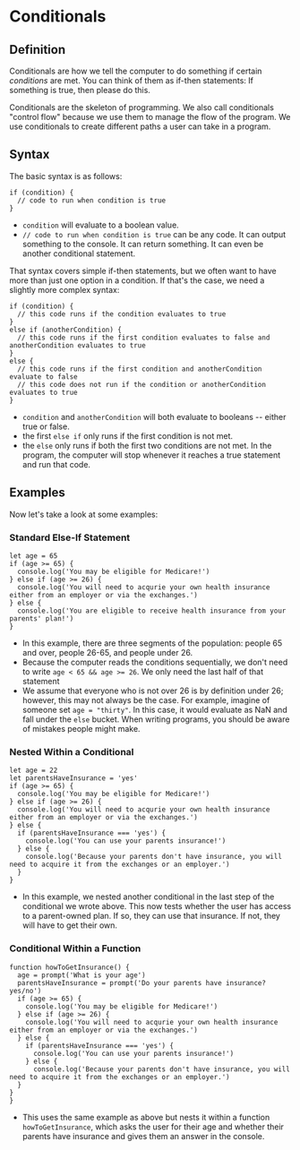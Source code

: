 # Conditionals

## Definition
Conditionals are how we tell the computer to do something if certain _conditions_ are met. You can think of them as if-then statements: If something is true, then please do this. 

Conditionals are the skeleton of programming. We also call conditionals "control flow" because we use them to manage the flow of the program. We use conditionals to create different paths a user can take in a program. 

## Syntax
The basic syntax is as follows:
``` 
if (condition) {
  // code to run when condition is true
}
```
* ```condition``` will evaluate to a boolean value. 
* ```// code to run when condition is true``` can be any code. It can output something to the console. It can return something. It can even be another conditional statement. 

That syntax covers simple if-then statements, but we often want to have more than just one option in a condition. If that's the case, we need a slightly more complex syntax:
```
if (condition) {
  // this code runs if the condition evaluates to true
}
else if (anotherCondition) {
  // this code runs if the first condition evaluates to false and anotherCondition evaluates to true
}
else {
  // this code runs if the first condition and anotherCondition evaluate to false
  // this code does not run if the condition or anotherCondition evaluates to true
}
```
* ```condition``` and ```anotherCondition``` will both evaluate to booleans -- either true or false. 
* the first ```else if``` only runs if the first condition is not met. 
* the ```else``` only runs if both the first two conditions are not met. In the program, the computer will stop whenever it reaches a true statement and run that code.

## Examples
Now let's take a look at some examples:

### Standard Else-If Statement
```
let age = 65
if (age >= 65) {
  console.log('You may be eligible for Medicare!')
} else if (age >= 26) {
  console.log('You will need to acqurie your own health insurance either from an employer or via the exchanges.')
} else {
  console.log('You are eligible to receive health insurance from your parents' plan!')
}
```
* In this example, there are three segments of the population: people 65 and over, people 26-65, and people under 26. 
* Because the computer reads the conditions sequentially, we don't need to write ```age < 65 && age >= 26```. We only need the last half of that statement
* We assume that everyone who is not over 26 is by definition under 26; however, this may not always be the case. For example, imagine of someone set ```age = "thirty"```. In this case, it would evaluate as NaN and fall under the ```else``` bucket. When writing programs, you should be aware of mistakes people might make.

### Nested Within a Conditional
```
let age = 22
let parentsHaveInsurance = 'yes'
if (age >= 65) {
  console.log('You may be eligible for Medicare!')
} else if (age >= 26) {
  console.log('You will need to acqurie your own health insurance either from an employer or via the exchanges.')
} else {
  if (parentsHaveInsurance === 'yes') {
    console.log('You can use your parents insurance!')
  } else {
    console.log('Because your parents don't have insurance, you will need to acquire it from the exchanges or an employer.')
  }
}
```
* In this example, we nested another conditional in the last step of the conditional we wrote above. This now tests whether the user has access to a parent-owned plan. If so, they can use that insurance. If not, they will have to get their own. 

### Conditional Within a Function
```
function howToGetInsurance() {
  age = prompt('What is your age')
  parentsHaveInsurance = prompt('Do your parents have insurance? yes/no')
  if (age >= 65) {
    console.log('You may be eligible for Medicare!')
  } else if (age >= 26) {
    console.log('You will need to acqurie your own health insurance either from an employer or via the exchanges.')
  } else {
    if (parentsHaveInsurance === 'yes') {
      console.log('You can use your parents insurance!')
    } else {
      console.log('Because your parents don't have insurance, you will need to acquire it from the exchanges or an employer.')
  }
}
}
```
* This uses the same example as above but nests it within a function ```howToGetInsurance```, which asks the user for their age and whether their parents have insurance and gives them an answer in the console.